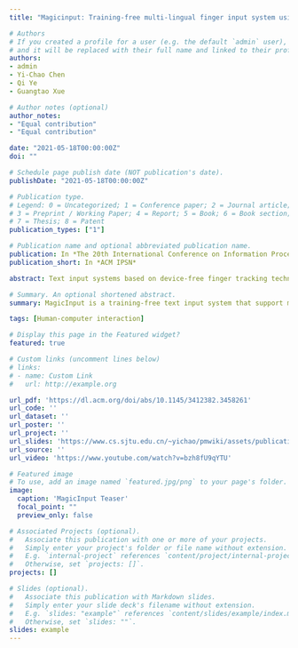 ```yaml
---
title: "Magicinput: Training-free multi-lingual finger input system using data augmentation based on mnists"

# Authors
# If you created a profile for a user (e.g. the default `admin` user), write the username (folder name) here 
# and it will be replaced with their full name and linked to their profile.
authors:
- admin
- Yi-Chao Chen
- Qi Ye
- Guangtao Xue

# Author notes (optional)
author_notes:
- "Equal contribution"
- "Equal contribution"

date: "2021-05-18T00:00:00Z"
doi: ""

# Schedule page publish date (NOT publication's date).
publishDate: "2021-05-18T00:00:00Z"

# Publication type.
# Legend: 0 = Uncategorized; 1 = Conference paper; 2 = Journal article;
# 3 = Preprint / Working Paper; 4 = Report; 5 = Book; 6 = Book section;
# 7 = Thesis; 8 = Patent
publication_types: ["1"]

# Publication name and optional abbreviated publication name.
publication: In *The 20th International Conference on Information Processing in Sensor Networks*
publication_short: In *ACM IPSN*

abstract: Text input systems based on device-free finger tracking technologies have attracted considerable attention in the use scenarios of mobile and the Internet-of-Things (IoT) devices. Issues pertaining to 2D tracking have prompted interest in using 1D finger trajectories for the recognition of handwritten letters. Nonetheless, 1D tracking imposes two major challenges, (i) Trajectory information loss from 2D to 1D; and (ii) Inter-user diversity in writing traits. These challenges could possibly be overcome by collecting a large training dataset for every user; however, this would impose an unacceptable burden on users. This paper presents a text input system with multi-language support without training using acoustic-based 1D finger tracking technology. We developed a novel data augmentation scheme, in which the handwritten image dataset MNISTs are used to create artificial datasets (called TrackMNISTs). We compensate for the trajectory information loss of 1D by creating personal dataset (from TrackMNIST) to match the writing habits of individual users. The proposed data augmentation mechanism is also applicable to multilingual letter recognition. In experiments, MagicInput achieved outstanding classification accuracy on unseen users, 10 digits (98.3%), 26 uppercase/lowercase English letters (97.8%/95.3%), 49 Japanese characters (91.4%), and the 30 commonly used Chinese characters (93.8%).

# Summary. An optional shortened abstract.
summary: MagicInput is a training-free text input system that support multiple languages using acoustic-based 1D finger tracking technology. An artificial dataset (called TrackMNIST) simulated from MNISTseries datasets is utilized to satisfy the various users' writing characteristics.

tags: [Human-computer interaction]

# Display this page in the Featured widget?
featured: true

# Custom links (uncomment lines below)
# links:
# - name: Custom Link
#   url: http://example.org

url_pdf: 'https://dl.acm.org/doi/abs/10.1145/3412382.3458261'
url_code: ''
url_dataset: ''
url_poster: ''
url_project: ''
url_slides: 'https://www.cs.sjtu.edu.cn/~yichao/pmwiki/assets/publications/IPSN21_Pan.pptx'
url_source: ''
url_video: 'https://www.youtube.com/watch?v=bzh8fU9qYTU'

# Featured image
# To use, add an image named `featured.jpg/png` to your page's folder. 
image:
  caption: 'MagicInput Teaser'
  focal_point: ""
  preview_only: false

# Associated Projects (optional).
#   Associate this publication with one or more of your projects.
#   Simply enter your project's folder or file name without extension.
#   E.g. `internal-project` references `content/project/internal-project/index.md`.
#   Otherwise, set `projects: []`.
projects: []

# Slides (optional).
#   Associate this publication with Markdown slides.
#   Simply enter your slide deck's filename without extension.
#   E.g. `slides: "example"` references `content/slides/example/index.md`.
#   Otherwise, set `slides: ""`.
slides: example
---
```

